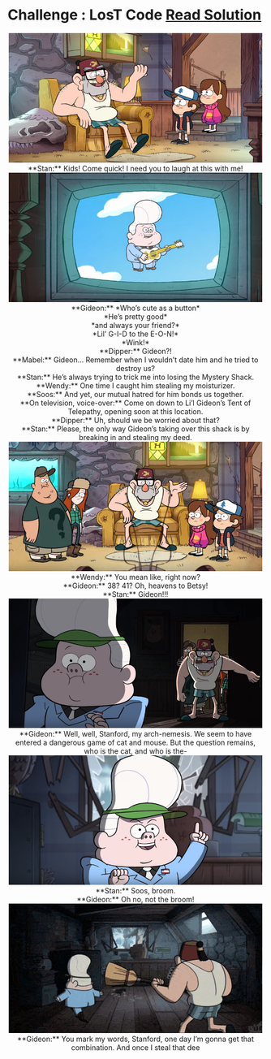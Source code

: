 # Challenge : LosT Code [Read Solution](https://github.com/username/repo/blob/branch/docs/more_words.md)

<center>
<img src="pictures/RYZqOTI.png" alt="lorem" width="500" height="255" /></br> **Stan:** Kids! Come quick! I need you to laugh at this with me!
<img src="pictures/1L5udfK.png" alt="lorem" width="500" height="255" /></br> **Gideon:**
*Who’s cute as a button*</br> *He’s pretty good*</br> *and always your friend?*</br> *Lil’ G-I-D to the E-O-N!*</br> *Wink!*</br>
**Dipper:** Gideon?!</br> **Mabel:** Gideon… Remember when I wouldn’t date him and he tried to destroy us?</br> **Stan:** He’s always trying to trick me into losing the Mystery Shack.</br> **Wendy:** One time I caught him stealing my moisturizer.</br> **Soos:** And yet, our mutual hatred for him bonds us together.</br> **On television, voice-over:** Come on down to Li’l Gideon’s Tent of Telepathy, opening soon at this location.</br> **Dipper:** Uh, should we be worried about that?</br> **Stan:** Please, the only way Gideon’s taking over this shack is by breaking in and stealing my deed.</br> <img src="pictures/UMDIWA0.png" alt="lorem" width="500" height="255" /></br> **Wendy:** You mean like, right now?</br> **Gideon:** 38? 41? Oh, heavens to Betsy!</br> <src img="pictures/AYJN8bR.png" width="500" height="255" alt="lorem"> **Stan:** Gideon!!!</br> <img src="pictures/AaM9Qlv.png" alt="lorem" width="500" height="255" /></br> **Gideon:** Well, well, Stanford, my arch-nemesis. We seem to have entered a dangerous game of cat and mouse. But the question remains, who is the cat, and who is the-</br> <img src="pictures/nxUxGpm.png" alt="lorem" width="500" height="255" /></br> **Stan:** Soos, broom.</br> **Gideon:** Oh no, not the broom!</br> <img src="pictures/nO2WEFE.png" alt="lorem" width="500" height="255" /></br> **Gideon:** You mark my words, Stanford, one day I’m gonna get that combination. And once I steal that dee
